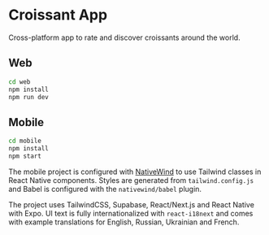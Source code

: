 # Croissant App

Cross-platform app to rate and discover croissants around the world.

## Web

```bash
cd web
npm install
npm run dev
```

## Mobile

```bash
cd mobile
npm install
npm start
```

The mobile project is configured with [NativeWind](https://www.nativewind.dev/) to
use Tailwind classes in React Native components. Styles are generated from
`tailwind.config.js` and Babel is configured with the `nativewind/babel` plugin.

The project uses TailwindCSS, Supabase, React/Next.js and React Native with Expo. UI text is fully internationalized with `react-i18next` and comes with example translations for English, Russian, Ukrainian and French.
